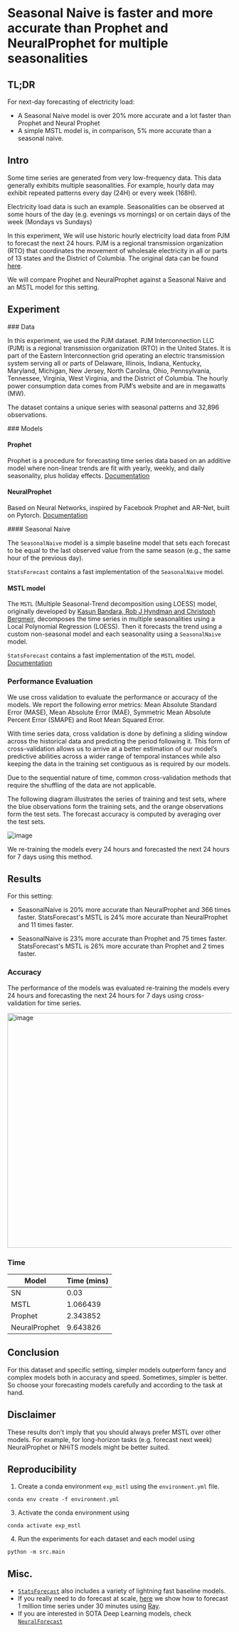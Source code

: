 # Seasonal Naive is faster and more accurate than Prophet and NeuralProphet for multiple seasonalities

## TL;DR

For next-day forecasting of electricity load:

* A Seasonal Naive model is over 20% more accurate and a lot faster than Prophet and Neural Prophet 
* A simple MSTL model is, in comparison, 5% more accurate than a seasonal naive. 

## Intro

Some time series are generated from very low-frequency data. This data generally exhibits multiple seasonalities. For example, hourly data may exhibit repeated patterns every day (24H) or every week (168H). 

Electricity load data is such an example. Seasonalities can be observed at some hours of the day (e.g. evenings vs mornings) or on certain days of the week (Mondays vs Sundays)


In this experiment, We will use historic hourly electricity load data from PJM to forecast the next 24 hours. PJM is a regional transmission organization (RTO) that coordinates the movement of wholesale electricity in all or parts of 13 states and the District of Columbia. The original data can be found [here](https://github.com/jnagura/Energy-consumption-prediction-analysis).

We will compare Prophet and NeuralProphet against a Seasonal Naive and an MSTL model for this setting. 


## Experiment

### Data

In this experiment, we used the PJM dataset. PJM Interconnection LLC (PJM) is a regional transmission organization (RTO) in the United States. It is part of the Eastern Interconnection grid operating an electric transmission system serving all or parts of Delaware, Illinois, Indiana, Kentucky, Maryland, Michigan, New Jersey, North Carolina, Ohio, Pennsylvania, Tennessee, Virginia, West Virginia, and the District of Columbia. The hourly power consumption data comes from PJM’s website and are in megawatts (MW).

The dataset contains a unique series with seasonal patterns and 32,896 observations. 


### Models

#### Prophet

Prophet is a procedure for forecasting time series data based on an additive model where non-linear trends are fit with yearly, weekly, and daily seasonality, plus holiday effects.
[Documentation](https://facebook.github.io/prophet/)


#### NeuralProphet

Based on Neural Networks, inspired by Facebook Prophet and AR-Net, built on Pytorch.
[Documentation](https://neuralprophet.com/contents.html)


#### Seasonal Naive

The `SeasonalNaive` model is a simple baseline model that sets each forecast to be equal to the last observed value from the same season (e.g., the same hour of the previous day).

`StatsForecast` contains a fast implementation of the `SeasonalNaive` model. 

#### MSTL model

The `MSTL` (Multiple Seasonal-Trend decomposition using LOESS) model, originally developed by [Kasun Bandara, Rob J Hyndman and Christoph Bergmeir](https://arxiv.org/abs/2107.13462), decomposes the time series in multiple seasonalities using a Local Polynomial Regression (LOESS). Then it forecasts the trend using a custom non-seasonal model and each seasonality using a `SeasonalNaive` model.

`StatsForecast` contains a fast implementation of the `MSTL` model.
[Documentation](https://nixtla.github.io/statsforecast/examples/multipleseasonalities.html)


### Performance Evaluation

We use cross validation to evaluate the performance or accuracy of the models. We report the following error metrics: Mean Absolute Standard Error (MASE), Mean Absolute Error (MAE), Symmetric Mean Absolute Percent Error (SMAPE) and  Root Mean Squared Error.

With time series data, cross validation is done by defining a sliding window across the historical data and predicting the period following it. This form of cross-validation allows us to arrive at a better estimation of our model’s predictive abilities across a wider range of temporal instances while also keeping the data in the training set contiguous as is required by our models.

Due to the sequential nature of time, common cross-validation methods that require the shuffling of the data are not applicable.

The following diagram illustrates the series of training and test sets, where the blue observations form the training sets, and the orange observations form the test sets. The forecast accuracy is computed by averaging over the test sets.

![image](https://user-images.githubusercontent.com/10517170/203424908-e53bfa68-3740-45bf-a693-8119d9cdda94.png)

We re-training the models every 24 hours and forecasted the next 24 hours for 7 days using this method.

## Results

For this setting: 

* SeasonalNaive is 20% more accurate than NeuralProphet and 366 times faster. StatsForecast's MSTL is 24% more accurate than NeuralProphet and 11 times faster.

* SeasonalNaive is 23% more accurate than Prophet and 75 times faster. StatsForecast's MSTL is 26% more accurate than Prophet and 2 times faster.


### Accuracy

The performance of the models was evaluated re-training the models every 24 hours and forecasting the next 24 hours for 7 days using cross-validation for time series.

<img width="528" alt="image" src="https://user-images.githubusercontent.com/10517170/203425099-c096d129-d26e-4af9-a048-2b31549e9bfc.png">

### Time

| Model | Time (mins) |
| -------| -----------|
| SN | 0.03 |                                  
| MSTL   |  1.066439|                                    
|Prophet  |2.343852|                            
|  NeuralProphet  |9.643826 |

## Conclusion

For this dataset and specific setting, simpler models outperform fancy and complex models both in accuracy and speed. Sometimes, simpler is better. So choose your forecasting models carefully and according to the task at hand.

## Disclaimer
These results don't imply that you should always prefer MSTL over other models. For example, for long-horizon tasks (e.g. forecast next week) NeuralProphet or NHiTS models might be better suited. 


## Reproducibility


1. Create a conda environment `exp_mstl` using the `environment.yml` file.
  ```shell
  conda env create -f environment.yml
  ```

3. Activate the conda environment using 
  ```shell
  conda activate exp_mstl
  ```

4. Run the experiments for each dataset and each model using 
  ```shell
  python -m src.main
  ```


## Misc.

* [`StatsForecast`](https://github.com/nixtla/statsforecast) also includes a variety of lightning fast baseline models.
* If you really need to do forecast at scale, [here](https://github.com/nixtla/statsforecast/tree/main/experiments/ray) we show how to forecast 1 million time series under 30 minutes using [Ray](https://github.com/ray-project/ray).
* If you are interested in SOTA Deep Learning models, check [`NeuralForecast`](https://github.com/nixtla/neuralforecast)


